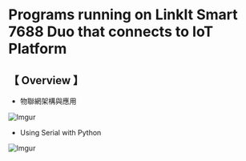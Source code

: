 # Programs running on LinkIt Smart 7688 Duo that connects to IoT Platform
      
## 【 Overview 】
                   
* 物聯網架構與應用   
    
![Imgur](http://i.imgur.com/XhXYZRY.png)
   
* Using Serial with Python
     
![Imgur](http://i.imgur.com/5Su09Vc.png)

  
